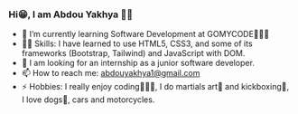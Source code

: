 ### Hi😁, I am Abdou Yakhya ✌🏿
- 🌱 I’m currently learning Software Development at GOMYCODE👨🏿‍💻
- 💪🏿 Skills: I have learned to use HTML5, CSS3, and some of its frameworks (Bootstrap, Tailwind) and JavaScript with DOM.
- 🔎 I am looking for an internship as a junior software developer.
- 📫 How to reach me: abdouyakhya1@gmail.com
- ⚡ Hobbies: I really enjoy coding👨🏿‍💻, I do martials art🥋 and kickboxing🥊, I love dogs🐶, cars and motorcycles.
